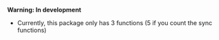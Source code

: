 **Warning: In development**
- Currently, this package only has 3 functions (5 if you count the sync functions)
